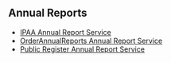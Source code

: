 ## Annual Reports
- [IPAA Annual Report Service](http://www.irsolutions.com/Hardcopy/ipaa)
- [OrderAnnualReports Annual Report Service](https://www.orderannualreports.com/)
- [Public Register Annual Report Service](http://prars.com/)
